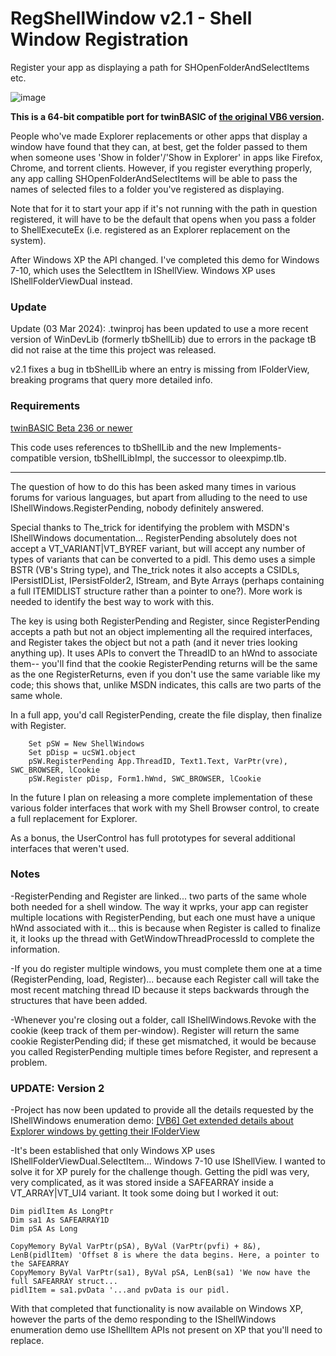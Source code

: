 # RegShellWindow v2.1 - Shell Window Registration

Register your app as displaying a path for SHOpenFolderAndSelectItems etc.

![image](https://user-images.githubusercontent.com/7834493/213883166-746bb8a4-81b9-4869-8ada-0a9dbaacc12c.png)

**This is a 64-bit compatible port for twinBASIC of [the original VB6 version](https://www.vbforums.com/showthread.php?894889-VB6-Using-IShellWindows-to-register-for-SHOpenFolderAndSelectItems).**

People who've made Explorer replacements or other apps that display a window have found that they can, at best, get the folder passed to them when someone uses 'Show in folder'/'Show in Explorer' in apps like Firefox, Chrome, and torrent clients. However, if you register everything properly, any app calling SHOpenFolderAndSelectItems will be able to pass the names of selected files to a folder you've registered as displaying.

Note that for it to start your app if it's not running with the path in question registered, it will have to be the default that opens when you pass a folder to ShellExecuteEx (i.e. registered as an Explorer replacement on the system).

After Windows XP the API changed. I've completed this demo for Windows 7-10, which uses the SelectItem in IShellView. Windows XP uses IShellFolderViewDual instead.

### Update

Update (03 Mar 2024): .twinproj has been updated to use a more recent version of WinDevLib (formerly tbShellLib) due to errors in the package tB did not raise at the time this project was released.

v2.1 fixes a bug in tbShellLib where an entry is missing from IFolderView, breaking programs that query more detailed info.

### Requirements
[twinBASIC Beta 236 or newer](https://github.com/twinbasic/twinbasic/releases)

This code uses references to tbShellLib and the new Implements-compatible version, tbShellLibImpl, the successor to oleexpimp.tlb.

---

The question of how to do this has been asked many times in various forums for various languages, but apart from alluding to the need to use IShellWindows.RegisterPending, nobody definitely answered.

Special thanks to The_trick for identifying the problem with MSDN's IShellWindows documentation... RegisterPending absolutely does not accept a VT_VARIANT|VT_BYREF variant, but will accept any number of types of variants that can be converted to a pidl. This demo uses a simple BSTR (VB's String type), and The_trick notes it also accepts a CSIDLs, IPersistIDList, IPersistFolder2, IStream, and Byte Arrays (perhaps containing a full ITEMIDLIST structure rather than a pointer to one?). More work is needed to identify the best way to work with this.

The key is using both RegisterPending and Register, since RegisterPending accepts a path but not an object implementing all the required interfaces, and Register takes the object but not a path (and it never tries looking anything up). It uses APIs to convert the ThreadID to an hWnd to associate them-- you'll find that the cookie RegisterPending returns will be the same as the one RegisterReturns, even if you don't use the same variable like my code; this shows that, unlike MSDN indicates, this calls are two parts of the same whole.

In a full app, you'd call RegisterPending, create the file display, then finalize with Register.

```
    Set pSW = New ShellWindows
    Set pDisp = ucSW1.object
    pSW.RegisterPending App.ThreadID, Text1.Text, VarPtr(vre), SWC_BROWSER, lCookie
    pSW.Register pDisp, Form1.hWnd, SWC_BROWSER, lCookie
```

In the future I plan on releasing a more complete implementation of these various folder interfaces that work with my Shell Browser control, to create a full replacement for Explorer.

As a bonus, the UserControl has full prototypes for several additional interfaces that weren't used.

### Notes

-RegisterPending and Register are linked... two parts of the same whole both needed for a shell window. The way it wprks, your app can register multiple locations with RegisterPending, but each one must have a unique hWnd associated with it... this is because when Register is called to finalize it, it looks up the thread with GetWindowThreadProcessId to complete the information.

-If you do register multiple windows, you must complete them one at a time (RegisterPending, load, Register)... because each Register call will take the most recent matching thread ID because it steps backwards through the structures that have been added.

-Whenever you're closing out a folder, call IShellWindows.Revoke with the cookie (keep track of them per-window). Register will return the same cookie RegisterPending did; if these get mismatched, it would be because you called RegisterPending multiple times before Register, and represent a problem.

### UPDATE: Version 2
-Project has now been updated to provide all the details requested by the IShellWindows enumeration demo:
[[VB6] Get extended details about Explorer windows by getting their IFolderView](https://www.vbforums.com/showthread.php?818959-VB6-Get-extended-details-about-Explorer-windows-by-getting-their-IFolderView)

-It's been established that only Windows XP uses IShellFolderViewDual.SelectItem... Windows 7-10 use IShellView. I wanted to solve it for XP purely for the challenge though. Getting the pidl was very, very complicated, as it was stored inside a SAFEARRAY inside a VT_ARRAY|VT_UI4 variant. It took some doing but I worked it out:

```
Dim pidlItem As LongPtr
Dim sa1 As SAFEARRAY1D
Dim pSA As Long

CopyMemory ByVal VarPtr(pSA), ByVal (VarPtr(pvfi) + 8&), LenB(pidlItem) 'Offset 8 is where the data begins. Here, a pointer to the SAFEARRAY
CopyMemory ByVal VarPtr(sa1), ByVal pSA, LenB(sa1) 'We now have the full SAFEARRAY struct...
pidlItem = sa1.pvData '...and pvData is our pidl.
```

With that completed that functionality is now available on Windows XP, however the parts of the demo responding to the IShellWindows enumeration demo use IShellItem APIs not present on XP that you'll need to replace.
